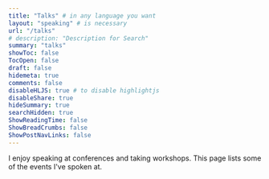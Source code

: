 ```yaml
---
title: "Talks" # in any language you want
layout: "speaking" # is necessary
url: "/talks"
# description: "Description for Search"
summary: "talks"
showToc: false
TocOpen: false
draft: false
hidemeta: true
comments: false
disableHLJS: true # to disable highlightjs
disableShare: true
hideSummary: true
searchHidden: true
ShowReadingTime: false
ShowBreadCrumbs: false
ShowPostNavLinks: false
---
```

I enjoy speaking at conferences and taking workshops. This page lists some of the events I've spoken at.